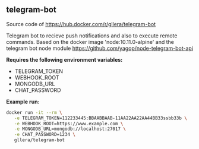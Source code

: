 ## telegram-bot

Source code of https://hub.docker.com/r/gllera/telegram-bot

Telegram bot to recieve push notifications and also to execute remote commands.
Based on the docker image 'node:10.11.0-alpine' and the telegram bot node module https://github.com/yagop/node-telegram-bot-api

**Requires the following environment variables:**
* TELEGRAM_TOKEN
* WEBHOOK_ROOT
* MONGODB_URL
* CHAT_PASSWORD

**Example run:**
```bash
docker run -it --rm \
   -e TELEGRAM_TOKEN=112233445:BBAABBAAB-11AA22AA22AA44BB33ssbb33b \
   -e WEBHOOK_ROOT=https://www.example.com \
   -e MONGODB_URL=mongodb://localhost:27017 \
   -e CHAT_PASSWORD=1234 \
   gllera/telegram-bot
```

